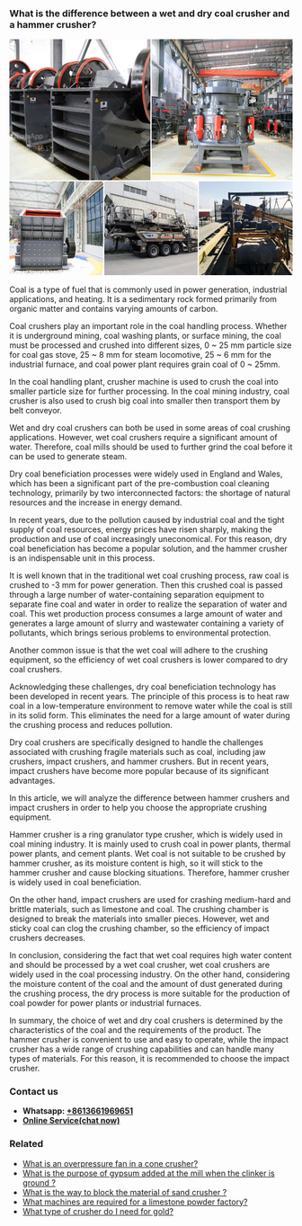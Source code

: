 <h3>What is the difference between a wet and dry coal crusher and a hammer crusher?</h3><img src='1701743437.jpg' alt=''><p>Coal is a type of fuel that is commonly used in power generation, industrial applications, and heating. It is a sedimentary rock formed primarily from organic matter and contains varying amounts of carbon.</p><p>Coal crushers play an important role in the coal handling process. Whether it is underground mining, coal washing plants, or surface mining, the coal must be processed and crushed into different sizes, 0 ~ 25 mm particle size for coal gas stove, 25 ~ 8 mm for steam locomotive, 25 ~ 6 mm for the industrial furnace, and coal power plant requires grain coal of 0 ~ 25mm.</p><p>In the coal handling plant, crusher machine is used to crush the coal into smaller particle size for further processing. In the coal mining industry, coal crusher is also used to crush big coal into smaller then transport them by belt conveyor.</p><p>Wet and dry coal crushers can both be used in some areas of coal crushing applications. However, wet coal crushers require a significant amount of water. Therefore, coal mills should be used to further grind the coal before it can be used to generate steam.</p><p>Dry coal beneficiation processes were widely used in England and Wales, which has been a significant part of the pre-combustion coal cleaning technology, primarily by two interconnected factors: the shortage of natural resources and the increase in energy demand.</p><p>In recent years, due to the pollution caused by industrial coal and the tight supply of coal resources, energy prices have risen sharply, making the production and use of coal increasingly uneconomical. For this reason, dry coal beneficiation has become a popular solution, and the hammer crusher is an indispensable unit in this process.</p><p>It is well known that in the traditional wet coal crushing process, raw coal is crushed to -3 mm for power generation. Then this crushed coal is passed through a large number of water-containing separation equipment to separate fine coal and water in order to realize the separation of water and coal. This wet production process consumes a large amount of water and generates a large amount of slurry and wastewater containing a variety of pollutants, which brings serious problems to environmental protection.</p><p>Another common issue is that the wet coal will adhere to the crushing equipment, so the efficiency of wet coal crushers is lower compared to dry coal crushers.</p><p>Acknowledging these challenges, dry coal beneficiation technology has been developed in recent years. The principle of this process is to heat raw coal in a low-temperature environment to remove water while the coal is still in its solid form. This eliminates the need for a large amount of water during the crushing process and reduces pollution.</p><p>Dry coal crushers are specifically designed to handle the challenges associated with crushing fragile materials such as coal, including jaw crushers, impact crushers, and hammer crushers. But in recent years, impact crushers have become more popular because of its significant advantages.</p><p>In this article, we will analyze the difference between hammer crushers and impact crushers in order to help you choose the appropriate crushing equipment.</p><p>Hammer crusher is a ring granulator type crusher, which is widely used in coal mining industry. It is mainly used to crush coal in power plants, thermal power plants, and cement plants. Wet coal is not suitable to be crushed by hammer crusher, as its moisture content is high, so it will stick to the hammer crusher and cause blocking situations. Therefore, hammer crusher is widely used in coal beneficiation.</p><p>On the other hand, impact crushers are used for crashing medium-hard and brittle materials, such as limestone and coal. The crushing chamber is designed to break the materials into smaller pieces. However, wet and sticky coal can clog the crushing chamber, so the efficiency of impact crushers decreases.</p><p>In conclusion, considering the fact that wet coal requires high water content and should be processed by a wet coal crusher, wet coal crushers are widely used in the coal processing industry. On the other hand, considering the moisture content of the coal and the amount of dust generated during the crushing process, the dry process is more suitable for the production of coal powder for power plants or industrial furnaces.</p><p>In summary, the choice of wet and dry coal crushers is determined by the characteristics of the coal and the requirements of the product. The hammer crusher is convenient to use and easy to operate, while the impact crusher has a wide range of crushing capabilities and can handle many types of materials. For this reason, it is recommended to choose the impact crusher.</p><h3>Contact us</h3><ul><li><strong>Whatsapp:&nbsp;<a href="https://wa.me/8613661969651">+8613661969651</a></strong></li><li><a href="https://swt.shibang-china.com/?git&amp;zhl&amp;What is the difference between a wet and dry coal crusher and a hammer crusher"><strong>Online Service(chat now)</strong></a></li></ul><h3>Related</h3><ul><li><a href='What is an overpressure fan in a cone crusher.md'>What is an overpressure fan in a cone crusher?</a></li><li><a href='What is the purpose of gypsum added at the mill when the clinker is ground .md'>What is the purpose of gypsum added at the mill when the clinker is ground ?</a></li><li><a href='What is the way to block the material of sand crusher .md'>What is the way to block the material of sand crusher ?</a></li><li><a href='What machines are required for a limestone powder factory.md'>What machines are required for a limestone powder factory?</a></li><li><a href='What type of crusher do I need for gold.md'>What type of crusher do I need for gold?</a></li></ul>